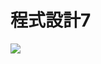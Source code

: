 # 程式設計7
![](https://s3-ap-northeast-1.amazonaws.com/g0v-hackmd-images/uploads/upload_94b67375e53b3f561009c9ef60832a90.png)
